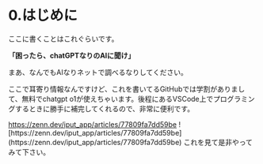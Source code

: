 <h1>0.はじめに</h1>
<p>ここに書くことはこれぐらいです。</p>
<p><strong>「困ったら、chatGPTなりのAIに聞け」</strong></p>
<p>まあ、なんでもAIなりネットで調べるなりしてください。</p>
<p>ここで耳寄り情報なんですけど、これを書いてるGitHubでは学割がありまして、無料でchatgpt o1が使えちゃいます。後程にあるVSCode上でプログラミングするときに勝手に補完してくれるので、非常に便利です。</p>
<a href="https://zenn.dev/iput_app/articles/77809fa7dd59be"　target="_blank">https://zenn.dev/iput_app/articles/77809fa7dd59be</a>
![https://zenn.dev/iput_app/articles/77809fa7dd59be](https://zenn.dev/iput_app/articles/77809fa7dd59be)
<h>これを見て是非やってみて下さい。</h>
